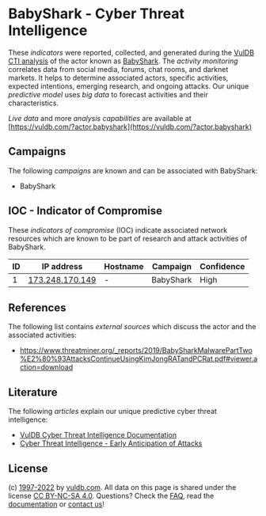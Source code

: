 # BabyShark - Cyber Threat Intelligence

These _indicators_ were reported, collected, and generated during the [VulDB CTI analysis](https://vuldb.com/?kb.cti) of the actor known as [BabyShark](https://vuldb.com/?actor.babyshark). The _activity monitoring_ correlates data from social media, forums, chat rooms, and darknet markets. It helps to determine associated actors, specific activities, expected intentions, emerging research, and ongoing attacks. Our unique _predictive model_ uses _big data_ to forecast activities and their characteristics.

_Live data_ and more _analysis capabilities_ are available at [https://vuldb.com/?actor.babyshark](https://vuldb.com/?actor.babyshark)

## Campaigns

The following _campaigns_ are known and can be associated with BabyShark:

* BabyShark

## IOC - Indicator of Compromise

These _indicators of compromise_ (IOC) indicate associated network resources which are known to be part of research and attack activities of BabyShark.

ID | IP address | Hostname | Campaign | Confidence
-- | ---------- | -------- | -------- | ----------
1 | [173.248.170.149](https://vuldb.com/?ip.173.248.170.149) | - | BabyShark | High

## References

The following list contains _external sources_ which discuss the actor and the associated activities:

* https://www.threatminer.org/_reports/2019/BabySharkMalwarePartTwo%E2%80%93AttacksContinueUsingKimJongRATandPCRat.pdf#viewer.action=download

## Literature

The following _articles_ explain our unique predictive cyber threat intelligence:

* [VulDB Cyber Threat Intelligence Documentation](https://vuldb.com/?kb.cti)
* [Cyber Threat Intelligence - Early Anticipation of Attacks](https://www.scip.ch/en/?labs.20201022)

## License

(c) [1997-2022](https://vuldb.com/?kb.changelog) by [vuldb.com](https://vuldb.com/?kb.about). All data on this page is shared under the license [CC BY-NC-SA 4.0](https://creativecommons.org/licenses/by-nc-sa/4.0/). Questions? Check the [FAQ](https://vuldb.com/?kb.faq), read the [documentation](https://vuldb.com/?kb) or [contact us](https://vuldb.com/?contact)!
